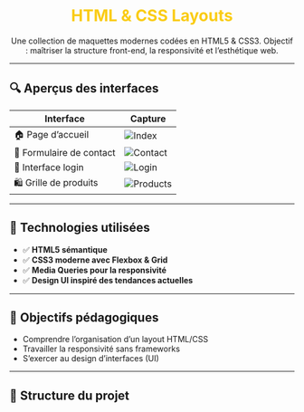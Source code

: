 

<h1 align="center" style="color:#facc15;">HTML & CSS Layouts</h1>

<p align="center">
  Une collection de maquettes modernes codées en HTML5 & CSS3.  
  Objectif : maîtriser la structure front-end, la responsivité et l’esthétique web.
</p>

---

## 🔍 Aperçus des interfaces

| Interface             | Capture |
|-----------------------|---------|
| 🏠 Page d’accueil        | ![Index](https://raw.githubusercontent.com/abdarrhmanessetaoui/html-css-layouts/main/screenshots/index.png) |
| 📩 Formulaire de contact | ![Contact](https://raw.githubusercontent.com/abdarrhmanessetaoui/html-css-layouts/main/screenshots/contact.png) |
| 🔐 Interface login       | ![Login](https://raw.githubusercontent.com/abdarrhmanessetaoui/html-css-layouts/main/screenshots/login.png) |
| 🛍️ Grille de produits    | ![Products](https://raw.githubusercontent.com/abdarrhmanessetaoui/html-css-layouts/main/screenshots/products.png) |

---

## 🧠 Technologies utilisées

- ✅ **HTML5 sémantique**
- ✅ **CSS3 moderne avec Flexbox & Grid**
- ✅ **Media Queries pour la responsivité**
- ✅ **Design UI inspiré des tendances actuelles**

---

## 🚀 Objectifs pédagogiques

- Comprendre l’organisation d’un layout HTML/CSS
- Travailler la responsivité sans frameworks
- S’exercer au design d’interfaces (UI)

---

## 🧩 Structure du projet

